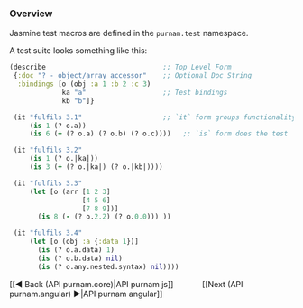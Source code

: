 ### Overview ###

Jasmine test macros are defined in the `purnam.test` namespace. 

<a name="describe"></a>
<a name="is"></a>
<a name="it"></a>
A test suite looks something like this:

```clojure
(describe                             ;; Top Level Form
 {:doc "? - object/array accessor"    ;; Optional Doc String
  :bindings [o (obj :a 1 :b 2 :c 3)   
             ka "a"                   ;; Test bindings
             kb "b"]}

 (it "fulfils 3.1"                    ;; `it` form groups functionality
     (is 1 (? o.a))
     (is 6 (+ (? o.a) (? o.b) (? o.c))))   ;; `is` form does the test

 (it "fulfils 3.2"
     (is 1 (? o.|ka|))
     (is 3 (+ (? o.|ka|) (? o.|kb|))))

 (it "fulfils 3.3"
     (let [o (arr [1 2 3]
                  [4 5 6]
                  [7 8 9])]
       (is 8 (- (? o.2.2) (? o.0.0))) ))

 (it "fulfils 3.4"
     (let [o (obj :a {:data 1})]
       (is (? o.a.data) 1)
       (is (? o.b.data) nil)
       (is (? o.any.nested.syntax) nil))))
```

[[◄ Back (API purnam.core)|API   purnam js]] `      ` [[Next (API purnam.angular) ►|API   purnam angular]]